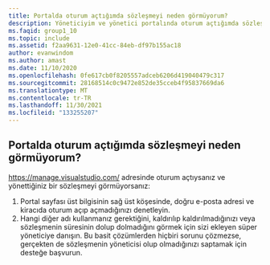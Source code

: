 ```yaml
---
title: Portalda oturum açtığımda sözleşmeyi neden görmüyorum?
description: Yöneticiyim ve yönetici portalında oturum açtığımda sözleşmeleri görmüyorum
ms.faqid: group1_10
ms.topic: include
ms.assetid: f2aa9631-12e0-41cc-84eb-df97b155ac18
author: evanwindom
ms.author: amast
ms.date: 11/10/2020
ms.openlocfilehash: 0fe617cb0f8205557adceb6206d419040479c317
ms.sourcegitcommit: 28168514c0c9472e852de35cceb4f95837669da6
ms.translationtype: MT
ms.contentlocale: tr-TR
ms.lasthandoff: 11/30/2021
ms.locfileid: "133255207"
---
```

## <a name="why-am-i-not-seeing-an-agreement-while-logged-into-the-portal"></a>Portalda oturum açtığımda sözleşmeyi neden görmüyorum?

<https://manage.visualstudio.com/> adresinde oturum açtıysanız ve yönettiğiniz bir sözleşmeyi görmüyorsanız:
1. Portal sayfası üst bilgisinin sağ üst köşesinde, doğru e-posta adresi ve kiracıda oturum açıp açmadığınızı denetleyin.
2. Hangi diğer adı kullanmanız gerektiğini, kaldırılıp kaldırılmadığınızı veya sözleşmenin süresinin dolup dolmadığını görmek için sizi ekleyen süper yöneticiye danışın.
Bu basit çözümlerden hiçbiri sorunu çözmezse, gerçekten de sözleşmenin yöneticisi olup olmadığınızı saptamak için desteğe başvurun.
